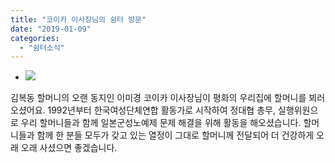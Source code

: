 ```yaml
---
title: "코이카 이사장님의 쉼터 방문"
date: "2019-01-09"
categories: 
  - "쉼터소식"
---
```


- ![](https://r2.womenandwar.net/2019/01/photo_2019-01-09_17-10-09-576x1024.jpg)
    

김복동 할머니의 오랜 동지인 이미경 코이카 이사장님이 평화의 우리집에 할머니를 뵈러 오셨어요. 1992년부터 한국여성단체연합 활동가로 시작하여 정대협 총무, 실행위원으로 우리 할머니들과 함께 일본군성노예제 문제 해결을 위해 활동을 해오셨습니다. 할머니들과 함께 한 분들 모두가 갖고 있는 열정이 그대로 할머니께 전달되어 더 건강하게 오래 오래 사셨으면 좋겠습니다.
